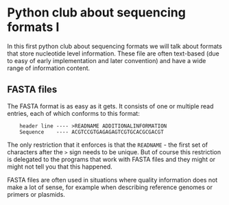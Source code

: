 # Python club about sequencing formats I

In this first python club about sequencing formats we will talk about formats that store nucleotide level information. These file are often text-based (due to easy of early implementation and later convention) and have a wide range of information content.

## FASTA files

The FASTA format is as easy as it gets. It consists of one or multiple read entries, each of which conforms to this format:

```
    header line ---- >READNAME ADDITIONALINFORMATION
    Sequence    ---- ACGTCCGTGAGAGAGTCGTGCACGCGACGT
```
The only restriction that it enforces is that the `READNAME` - the first set of characters after the `>` sign needs to be unique. But of course this restriction is delegated to the programs that work with FASTA files and they might or might not tell you that this happened.

FASTA files are often used in situations where quality information does not make a lot of sense, for example when describing reference genomes or primers or plasmids.